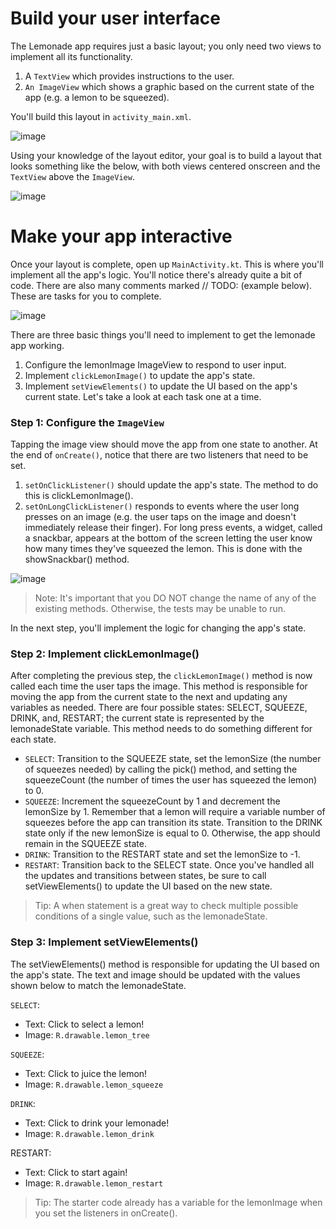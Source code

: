 # Build your user interface
The Lemonade app requires just a basic layout; you only need two views to implement all its functionality.

1. A `TextView` which provides instructions to the user.
2. `An ImageView` which shows a graphic based on the current state of the app (e.g. a lemon to be squeezed).

You'll build this layout in `activity_main.xml`.


![image](https://user-images.githubusercontent.com/110332003/182828157-0ca58c4e-be13-42e4-afdd-253e78c527cb.png)


Using your knowledge of the layout editor, your goal is to build a layout that looks something like the below, with both views centered onscreen and the `TextView` above the `ImageView`.


![image](https://user-images.githubusercontent.com/110332003/182828181-4c45acae-c102-43a2-b6db-289c643c57be.png)


# Make your app interactive

Once your layout is complete, open up `MainActivity.kt`. This is where you'll implement all the app's logic. You'll notice there's already quite a bit of code. There are also many comments marked // TODO: (example below). These are tasks for you to complete.

![image](https://user-images.githubusercontent.com/110332003/182828538-1b68ccf0-6a56-462e-81f4-a6d932014b3d.png)

There are three basic things you'll need to implement to get the lemonade app working.

1. Configure the lemonImage ImageView to respond to user input.
2. Implement `clickLemonImage()` to update the app's state.
3. Implement `setViewElements()` to update the UI based on the app's current state.
Let's take a look at each task one at a time.

### Step 1: Configure the `ImageView`
Tapping the image view should move the app from one state to another. At the end of `onCreate()`, notice that there are two listeners that need to be set.

1. `setOnClickListener()` should update the app's state. The method to do this is clickLemonImage().
2. `setOnLongClickListener()` responds to events where the user long presses on an image (e.g. the user taps on the image and doesn't immediately release their finger). For long press events, a widget, called a snackbar, appears at the bottom of the screen letting the user know how many times they've squeezed the lemon. This is done with the showSnackbar() method.

![image](https://user-images.githubusercontent.com/110332003/182828771-2cfde6e8-225c-4bca-bedb-5e7a7fdb9fb4.png)



> Note: It's important that you DO NOT change the name of any of the existing methods. Otherwise, the tests may be unable to run.



In the next step, you'll implement the logic for changing the app's state.


### Step 2: Implement clickLemonImage()
After completing the previous step, the `clickLemonImage()` method is now called each time the user taps the image. This method is responsible for moving the app from the current state to the next and updating any variables as needed. There are four possible states: SELECT, SQUEEZE, DRINK, and, RESTART; the current state is represented by the lemonadeState variable. This method needs to do something different for each state.

- `SELECT`: Transition to the SQUEEZE state, set the lemonSize (the number of squeezes needed) by calling the pick() method, and setting the squeezeCount (the number of times the user has squeezed the lemon) to 0.
- `SQUEEZE`: Increment the squeezeCount by 1 and decrement the lemonSize by 1. Remember that a lemon will require a variable number of squeezes before the app can transition its state. Transition to the DRINK state only if the new lemonSize is equal to 0. Otherwise, the app should remain in the SQUEEZE state.
- `DRINK`: Transition to the RESTART state and set the lemonSize to -1.
- `RESTART`: Transition back to the SELECT state.
Once you've handled all the updates and transitions between states, be sure to call setViewElements() to update the UI based on the new state.

> Tip: A when statement is a great way to check multiple possible conditions of a single value, such as the lemonadeState.

### Step 3: Implement setViewElements()
The setViewElements() method is responsible for updating the UI based on the app's state. The text and image should be updated with the values shown below to match the lemonadeState.

`SELECT`:
- Text: Click to select a lemon!
- Image: `R.drawable.lemon_tree`


`SQUEEZE`:
- Text: Click to juice the lemon!
- Image: `R.drawable.lemon_squeeze`


`DRINK`:
- Text: Click to drink your lemonade!
- Image: `R.drawable.lemon_drink`

RESTART:
- Text: Click to start again!
- Image: `R.drawable.lemon_restart`

> Tip: The starter code already has a variable for the lemonImage when you set the listeners in onCreate().
